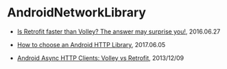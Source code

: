# AndroidNetworkLibrary

* [Is Retrofit faster than Volley? The answer may surprise you!](https://medium.com/@ali.muzaffar/is-retrofit-faster-than-volley-the-answer-may-surprise-you-4379bc589d7c), 2016.06.27

* [How to choose an Android HTTP Library](https://appdevelopermagazine.com/how-to-choose-an-android-http-library/), 2017.06.05

* [Android Async HTTP Clients: Volley vs Retrofit](http://instructure.github.io/blog/2013/12/09/volley-vs-retrofit/), 2013/12/09
